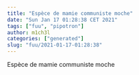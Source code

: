 ```yaml
---
title: "Espèce de mamie communiste moche"
date: "Sun Jan 17 01:28:38 CET 2021"
tags: ["fuu", "pipotron"]
author: m1ch3l
categories: ["generated"]
slug: "fuu/2021-01-17-01:28:38"
---
```


Espèce de mamie communiste moche
